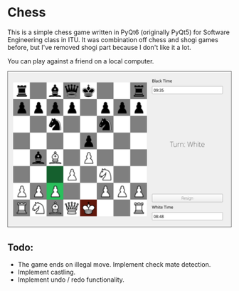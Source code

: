 # Chess

This is a simple chess game written in PyQt6 (originally PyQt5) for Software Engineering class in ITU.
It was combination off chess and shogi games before, but I've removed shogi part because I don't like it a
lot.

You can play against a friend on a local computer. 

![gameplay](/gameplay.png) 

## Todo:
- The game ends on illegal move. Implement check mate detection. 
- Implement castling.
- Implement undo / redo functionality.
